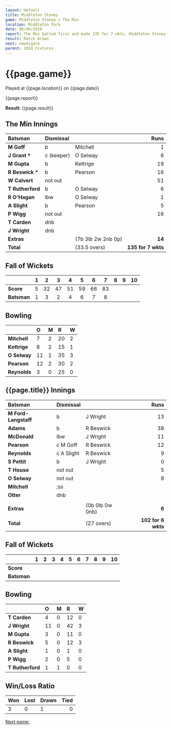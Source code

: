 ```yaml
---
layout: default
title: Middleton Stoney
game: Middleton Stoney v The Min
location: Middleton Park
date: 06/06/2010
report: The Min batted first and made 135 for 7 wkts. Middleton Stoney replied with 102 for 6 wkt, when time ran out
result: Match Drawn
next: newdigate
parent: 2010 Fixtures
---
```


# {{page.game}}

Played at {{page.location}} on {{page.date}}

{{page.report}}

**Result:** {{page.result}}

## The Min Innings

| Batsman | Dismissal |  | Runs |
|:---|:---|---|---:|
| **M Goff** | b | Mitchell | 1 |
| **J Grant &#8224;** | c (keeper) | O Selway | 6 |
| **M Gupta** | b | Kettrige | 19 |
| **R Beswick &#42;** | b | Pearson | 16 |
| **W Calvert** | not out |  | 51 |
| **T Rutherford** | b | O Selway | 6 |
| **R O'Hagan** | lbw | O Selway | 1 |
| **A Slight** | b | Pearson | 5 |
| **P Wigg** | not out |  | 16 |
| **T Carden** | dnb |  |  |
| **J Wright** | dnb |  |  |
| **Extras** | | (7b 3lb 2w 2nb 0p) | **14** |
| **Total** | | (33.5 overs) | **135 for 7 wkts** |

## Fall of Wickets

| | 1 | 2 | 3 | 4 | 5 | 6 | 7 | 8 | 9 | 10 |
|---|:---:|:---:|:---:|:---:|:---:|:---:|:---:|:---:|:---:|:---:|
| **Score** | 5 | 32 | 47 | 51 | 59 | 66 | 83 |  |  |  |
| **Batsman** | 1 | 3 | 2 | 4 | 6 | 7 | 8 |  |  |  |

## Bowling

| | O | M | R | W |
|---|:---|:---|:---|:---|
| **Mitchell** | 7 | 2 | 20 | 2 |
| **Kettrige** | 8 | 2 | 15 | 1 |
| **O Selway** | 11 | 1 | 35 | 3 |
| **Pearson** | 12 | 2 | 30 | 2 |
| **Reynolds** | 3 | 0 | 25 | 0 |

## {{page.title}} Innings

| Batsman | Dismissal |  | Runs |
|:---|:---|---|---:|
| **M Ford-Langstaff** | b | J Wright | 13 |
| **Adams** | b | R Beswick | 38 |
| **McDonald** | lbw | J Wright | 11 |
| **Pearson** | c M Goff | R Beswick | 12 |
| **Reynolds** | c A Slight | R Beswick | 9 |
| **S Pettit** | b | J Wright  | 0 |
| **T House** | not out |  | 5 |
| **O Selway** | not out |  | 8 |
| **Mitchell** | ;ss
| **Otter** | dnb |  |  |
|  |  |  |  |
| **Extras** | | (0b 0lb 0w 0nb) | **6** |
| **Total** | | (27 overs) | **102 for 6 wkts** |

## Fall of Wickets

| | 1 | 2 | 3 | 4 | 5 | 6 | 7 | 8 | 9 | 10 |
|---|:---:|:---:|:---:|:---:|:---:|:---:|:---:|:---:|:---:|:---:|
| **Score** |  |  |  |  |  |  |  |  |  |  |
| **Batsman** |  |  |  |  |  |  |  |  |  |  |

## Bowling

| | O | M | R | W |
|---|:---|:---|:---|:---|
| **T Carden** | 4 | 0 | 12 | 0 |
| **J Wright** | 11 | 0 | 42 | 3 |
| **M Gupta** | 3 | 0 | 11 | 0 |
| **R Beswick** | 5 | 0 | 12 | 3 |
| **A Slight** | 1 | 0 | 1 | 0 |
| **P Wigg** | 2 | 0 | 5 | 0 |
| **T Rutherford** | 1 | 1 | 0 | 0 |

## Win/Loss Ratio

| Won | Lost | Drawn | Tied |
|:---|:---|:---|---:|
| 3 | 0 | 1 | 0 |

[Next game:]({{page.next}})